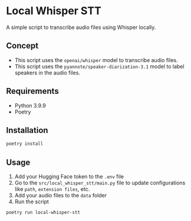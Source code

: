 # Local Whisper STT
A simple script to transcribe audio files using Whisper locally.

## Concept
- This script uses the `openai/whisper` model to transcribe audio files.
- This script uses the `pyannote/speaker-diarization-3.1` model to label speakers in the audio files.

## Requirements
- Python 3.9.9
- Poetry

## Installation
```bash
poetry install
```

## Usage
1. Add your Hugging Face token to the `.env` file
2. Go to the `src/local_whisper_stt/main.py` file to update configurations like `path`, `extension files`, etc.
3. Add your audio files to the `data` folder
4. Run the script
```bash
poetry run local-whisper-stt
```

